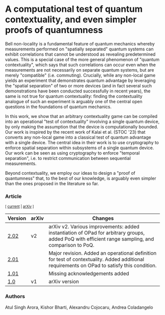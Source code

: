# A computational test of quantum contextuality, and even simpler proofs of quantumness

Bell non-locality is a fundamental feature of quantum mechanics whereby
measurements performed on "spatially separated" quantum systems can exhibit
correlations that cannot be understood as revealing predetermined values. This
is a special case of the more general phenomenon of "quantum contextuality",
which says that such correlations can occur even when the measurements are not
necessarily on separate quantum systems, but are merely "compatible" (i.e.
commuting). Crucially, while any non-local game yields an experiment that
demonstrates quantum advantage by leveraging the "spatial separation" of two or
more devices (and in fact several such demonstrations have been conducted
successfully in recent years), the same is not true for quantum contextuality:
finding the contextuality analogue of such an experiment is arguably one of the
central open questions in the foundations of quantum mechanics.

  In this work, we show that an arbitrary contextuality game can be compiled
into an operational "test of contextuality" involving a single quantum device,
by only making the assumption that the device is computationally bounded. Our
work is inspired by the recent work of Kalai et al. (STOC '23) that converts
any non-local game into a classical test of quantum advantage with a single
device. The central idea in their work is to use cryptography to enforce
spatial separation within subsystems of a single quantum device. Our work can
be seen as using cryptography to enforce "temporal separation", i.e. to
restrict communication between sequential measurements.

  Beyond contextuality, we employ our ideas to design a "proof of quantumness"
that, to the best of our knowledge, is arguably even simpler than the ones
proposed in the literature so far.


### Article

<sub> [ [current](PoC_2v02.pdf) | [arXiv](http://arxiv.org/abs/2405.06787) ]  </sub>


| Version | arXiv | Changes | 
| -- | -- | -- |
| [2.02](PoC_2v02.pdf) | v2 | arXiv v2. Various improvements: added instantiation of OPad for arbitrary groups, added PoQ with efficient range sampling, and comparison to PoQ. | 
| [2.01](PoC_2v01.pdf) | | Major revision. Added an operational definition for test of contextuality. Added additional requirements on OPad to satisfy this condition. |
| [1.01](PoC_1v01.pdf)  |  | Missing acknowledgements added |
| [1.0](PoC.pdf) | v1 | arXiv version |


### Authors

Atul Singh Arora, Kishor Bharti, Alexandru Cojocaru, Andrea Coladangelo
